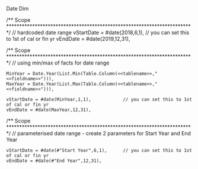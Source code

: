 Date Dim




/** Scope ************************************************************************/ 
    // hardcoded date range
    vStartDate = #date(2018,6,1), 			// you can set this to 1st of cal or fin yr
    vEndDate = #date(2019,12,31), 
	
	
/** Scope ************************************************************************/ 
    // using min/max of facts for date range
       
    MinYear = Date.Year(List.Min(Table.Column(<<tablename>>,"<<fieldname>>"))),
    MaxYear = Date.Year(List.Max(Table.Column(<<tablename>>,"<<fieldname>>"))),

    vStartDate = #date(MinYear,1,1), 			// you can set this to 1st of cal or fin yr
    vEndDate = #date(MaxYear,12,31), 			
	
/** Scope ************************************************************************/ 
     // parameterised date range - create 2 parameters for Start Year and End Year
  
    vStartDate = #date(#"Start Year",6,1), 		// you can set this to 1st of cal or fin yr
    vEndDate = #date(#"End Year",12,31), 
	
